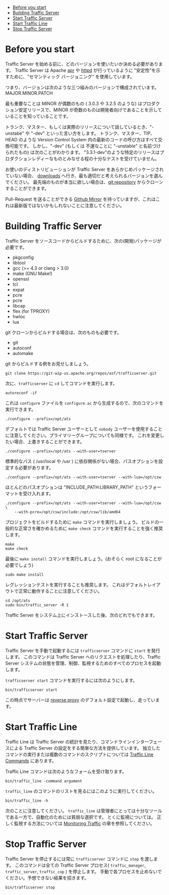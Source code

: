 - [Before you start]()
- [Building Traffic Server]()
- [Start Traffic Server]()
- [Start Traffic Line]()
- [Stop Traffic Server]()

# Before you start

Traffic Server を始める前に、どのバージョンを使いたいか決める必要があります。
Traffic Server は Apache [apr]() や [httpd]() が行っているように "安定性"を示すために、"セマンティック バージョニング" を使用しています。

つまり、バージョンは次のような三つ組みのバージョンで構成されています。 MAJOR.MINOR.PATCH

最も重要なことは MINOR が偶数のもの ( 3.0.3 や 3.2.5 のような) はプロダクション安定リリースで、MINOR が奇数のものは開発者向けであることを示していることを知っていることです。

トランク、マスター、もしくは実際のリリースについて話しているとき、"-unstabe" や "-dev" といった言い方をします。
トランク、マスター、TIP、HEAD のような Version Control System 内の最新のコードの呼び方はすべて交換可能です。
しかし、"-dev" (もしくは 不運なことに "-unstable" と名前づけられたもの) は次のことがわかります。
"3.3.1-dev"のような特定のリリースはプロダクションレディーなものとみなせる程の十分なテストを受けていません。

お使いのディストリビューションが Traffic Server をあらかじめパッケージされていない場合、 [downloads]() へ行き、最も適切だと考えられるバージョンを選んでください。
最先端のものが本当に欲しい場合は、[git repository]() からクローンすることができます。

Pull-Request を送ることができる [Github Mirror]() を持っていますが、これはこれは最新版ではないかもしれないことに注意してください。

# Building Traffic Server

Traffic Server をソースコードからビルドするために、次の(開発)パッケージが必要です。

- pkgconfig
- libtool
- gcc (>= 4.3 or clang > 3.0)
- make (GNU Make!)
- openssl
- tcl
- expat
- pcre
- pcre
- libcap
- flex (for TPROXY)
- hwloc
- lua

git クローンからビルドする場合は、次のものも必要です。

- git
- autoconf
- automake

git からビルドする例をお見せしましょう。

```
git clone https://git-wip-us.apache.org/repos/asf/trafficserver.git
```

次に、`trafficserver` に `cd` してコマンドを実行します。

```
autoreconf -if
```

これは `configure` ファイルを `configure.ac` から生成するので、次のコマンドを実行できます。

```
./configure --prefix=/opt/ats
```

デフォルトでは Traffic Server ユーザーとして `nobody` ユーザーを使用することに注意してください。プライマリーグループについても同様です。
これを変更したい場合、上書きすることができます。

```
./configure --prefix=/opt/ats --with-user=tserver
```

標準的なパス ( /usr/local や /usr ) に依存関係がない場合、パスオプションを設定する必要があります。

```
./configure --prefix=/opt/ats --with-user=tserver --with-lua=/opt/csw
```

ほとんどのパスオプションは "INCLUDE_PATH:LIBRARY_PATH" というフォーマットを受け入れます。

```
./configure --prefix=/opt/ats --with-user=tserver --with-lua=/opt/csw \
    --with-pcre=/opt/csw/include:/opt/csw/lib/amd64
```

プロジェクトをビルドするために `make` コマンドを実行しましょう。
ビルドの一般的な正常さを確かめるために `make check` コマンドを実行することを強く推奨します。

```
make
make check
```

最後に `make install` コマンドを実行しましょう。(おそらく root になることが必要でしょう)

```
sudo make install
```

レグレッションテストを実行することも推奨します。
これはデフォルトレイアウトで正常に動作することに注意してください。

```
cd /opt/ats
sudo bin/traffic_server -R 1
```

Traffic Server をシステム上にインストースした後、次のどれでもできます。

# Start Traffic Server

Traffic Server を手動で起動するには `trafficserver` コマンドに `start` を発行します。
このコマンドは Traffic Server へのリクエストを処理したり、Traffic Server システムの状態を管理、制御、監視するためのすべてのプロセスを起動します。

`trafficserver start` コマンドを実行するには次のようにします。

```
bin/trafficserver start
```

この時点でサーバーは [reverse proxy](http://trafficserver.apache.org/docs/trunk/admin/reverse-proxy-http-redirects/) のデフォルト設定で起動し、走っています。

# Start Traffic Line

Traffic Line は Traffic Server の統計を見たり、コマンドラインインターフェースによる Traffic Server の設定をする簡単な方法を提供しています。
独立したコマンドの実行または複数のコマンドのスクリプトについては [Traffic Line Commands](http://trafficserver.apache.org/docs/trunk/admin/reverse-proxy-http-redirects/) にあります。

Traffic Line コマンドは次のようなフォームを受け取ります。

```
bin/traffic_line -command argument
```

`traffic_line` のコマンドのリストを見るにはこのように実行してください。

```
bin/traffic_line -h
```

次のことに注意してください。
`traffic_line` は管理者にとっては十分なツールである一方で、自動化のためには貧弱な選択です。
とくに監視については。
正しく監視する方法については [Monitoring Traffic](http://trafficserver.apache.org/docs/trunk/admin/monitoring-traffic/) の章を参照してください。

# Stop Traffic Server

Traffic Server を停止するには常に `trafficserver` コマンドに `stop` を渡します。
このコマンドは全ての Traffic Server プロセス( `traffic_manager`, `traffic_server`, `traffic_cop` ) を停止します。
手動で各プロセスを止めないでください。予想できない結果を招きます。

```
bin/trafficserver stop
```
